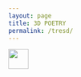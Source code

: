 ```yaml
---
layout: page
title: 3D POETRY
permalink: /tresd/
---
```



<img src="https://media.giphy.com/media/D8f55hRV0ujBjDOe3w/giphy.gif" width="40" height="40" />



